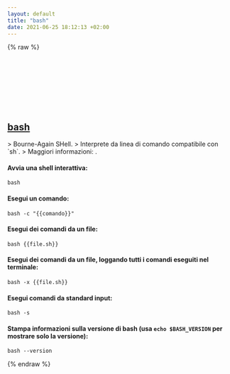 ```yaml
---
layout: default
title: "bash"
date: 2021-06-25 18:12:13 +02:00
---
```

{% raw %}
<h2 id="bash">
  <a href="/it/common/bash.html">bash</a> <a href="#bash"><svg class="icon">
    <use href="/assets/images/unicode_sprite.svg#link" />
  </svg></a>
</h2>
> Bourne-Again SHell.
> Interprete da linea di comando compatibile con `sh`.
> Maggiori informazioni: <https://gnu.org/software/bash>.

#### Avvia una shell interattiva:
```shell
bash
```
#### Esegui un comando:
```shell
bash -c "{{comando}}"
```
#### Esegui dei comandi da un file:
```shell
bash {{file.sh}}
```
#### Esegui dei comandi da un file, loggando tutti i comandi eseguiti nel terminale:
```shell
bash -x {{file.sh}}
```
#### Esegui comandi da standard input:
```shell
bash -s
```
#### Stampa informazioni sulla versione di bash (usa `echo $BASH_VERSION` per mostrare solo la versione):
```shell
bash --version
```
{% endraw %}